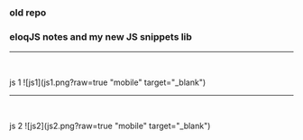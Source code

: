 ### old repo

### eloqJS notes and my new JS snippets lib


<hr />  
<br />
  
 js 1
 ![js1](js1.png?raw=true "mobile" target="_blank")
 
 
 <hr />  
<br />
  
 js 2
 ![js2](js2.png?raw=true "mobile" target="_blank")


